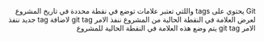<div dir="rtl">
Git يحتوي على tags واللتي تعتبر علامات توضع في نقطة محددة في تاريخ المشروع
لعرض العلامة في النقطة الحالية من المشروع ننفذ الامر
git tag
لاضافة tag جديد ننفذ الامر
git tag <tag name>
يتم وضع هذه العلامة في النقطة الحالية للمشروع
</div>